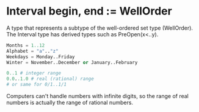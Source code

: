 # Interval begin, end := WellOrder

A type that represents a subtype of the well-ordered set type (WellOrder). The Interval type has derived types such as PreOpen(x<..y).

```python
Months = 1..12
Alphabet = "a".."z"
Weekdays = Monday..Friday
Winter = November..December or January..February
```

```python
0..1 # integer range
0.0..1.0 # real (rational) range
# or same for 0/1..1/1
```

Computers can't handle numbers with infinite digits, so the range of real numbers is actually the range of rational numbers.
